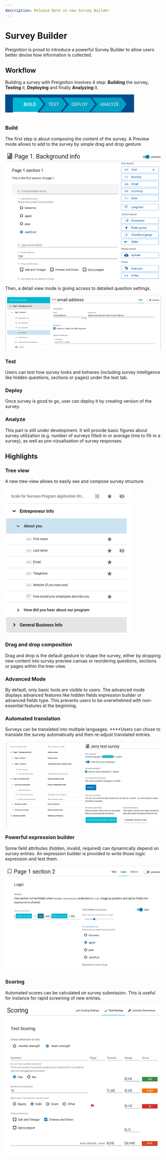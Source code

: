 ```yaml
---
description: Release Note on new Survey Builder
---
```


# Survey Builder

Preignition is proud to introduce a powerful Survey Builder to allow users better devise how information is collected.

## Workflow

Building a survey with Preignition involves 4 step: **Building** the survey, **Testing** it, **Deploying** and finally **Analyzing** it. 

![4 - steps workflow for constructing a survey](../.gitbook/assets/image%20%28102%29.png)

### Build

The first step is about composing the content of the survey. A Preview mode allows to add to the survey by simple drag and drop gesture.  

![Build preview mode for adding content](../.gitbook/assets/image%20%2857%29.png)

Then, a detail view mode is giving access to detailed question settings.

![Detailed view for editing a question](../.gitbook/assets/image%20%2866%29.png)

### Test

Users can test how survey looks and behaves \(including survey intelligence like hidden questions, sections or pages\) under the test tab.

### Deploy

Once survey is good to go, user can deploy it by creating version of the survey. 

### Analyze

This part is still under development. It will provide basic figures about survey utilization \(e.g. number of surveys filled-in or average time to fill-in a survey\), as well as pre-vizualisation of survey responses.

## Highlights

### Tree view

A new tree-view allows to easily see and compose survey structure. 

![Builder tree view to picture the structure of the survey](../.gitbook/assets/image%20%2817%29.png)

### Drag and drop composition

Drag and drop is the default gesture to shape the survey, either by dropping new content into survey preview canvas or reordering questions, sections or pages within the tree-view. 

### Advanced Mode

By default, only basic tools are visible to users. The advanced mode displays advanced features like hidden fields expression builder or advanced fields type. This prevents users to be overwhelmed with non-essential features at the beginning.

### Automated translation

Surveys can be translated into multiple languages. ****Users can chose to translate the survey automatically and then re-adjust translated entries.

![Translation tools](../.gitbook/assets/image%20%288%29.png)

### Powerful expression builder

Some field attributes \(hidden, invalid, required\) can dynamically depend on survey entries. An expression builder is provided to write those logic expression and test them. 

![Logic builder for a hidden attribute, along with the expression tester. ](../.gitbook/assets/image%20%2899%29.png)

### Scoring 

Automated scores can be calculated on survey submission. This is useful for instance for rapid screening of new entries. 

![Testing survey scoring for one dimension. Final score is displayed on basis of answers and scoring settings.](../.gitbook/assets/image%20%2861%29.png)

